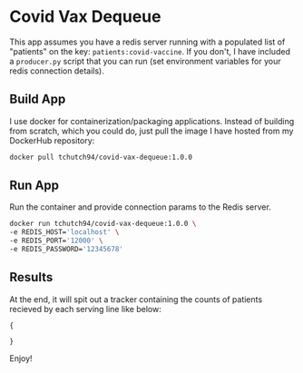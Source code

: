 # Covid Vax Dequeue

This app assumes you have a redis server running with a populated list of "patients" on the key: `patients:covid-vaccine`. If you don't, I have included a `producer.py` script that you can run (set environment variables for your redis connection details).

## Build App
I use docker for containerization/packaging applications. Instead of building from scratch, which you could do, just pull the image I have hosted from my DockerHub repository:

```bash
docker pull tchutch94/covid-vax-dequeue:1.0.0
```

## Run App
Run the container and provide connection params to the Redis server.
```bash
docker run tchutch94/covid-vax-dequeue:1.0.0 \
-e REDIS_HOST='localhost' \
-e REDIS_PORT='12000' \
-e REDIS_PASSWORD='12345678' 
```

## Results
At the end, it will spit out a tracker containing the counts of patients recieved by each serving line like below:

```
{

}
```

Enjoy!